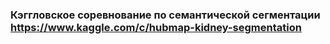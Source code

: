 ### Кэггловское соревнование по семантической сегментации https://www.kaggle.com/c/hubmap-kidney-segmentation 
